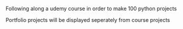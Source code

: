Following along a udemy course in order to make 100 python projects

Portfolio projects will be displayed seperately from course projects
